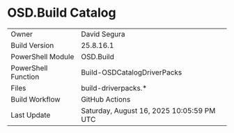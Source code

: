 ﻿# OSD.Build Catalog

| | |
|-|-|
| Owner | David Segura |
| Build Version | 25.8.16.1 |
| PowerShell Module | OSD.Build |
| PowerShell Function | Build-OSDCatalogDriverPacks |
| Files | build-driverpacks.* |
| Build Workflow | GitHub Actions |
| Last Update | Saturday, August 16, 2025 10:05:59 PM UTC |
